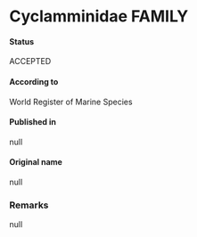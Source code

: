 Cyclamminidae FAMILY
=======

#### Status
ACCEPTED

#### According to
World Register of Marine Species

#### Published in
null

#### Original name
null

### Remarks
null